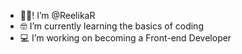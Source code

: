- 👋🏻! I’m @ReelikaR
- 🤓 I’m currently learning the basics of coding
- 💻 I’m working on becoming a Front-end Developer

<!---
ReelikaR/ReelikaR is a ✨ special ✨ repository because its `README.md` (this file) appears on your GitHub profile.
You can click the Preview link to take a look at your changes.
--->
